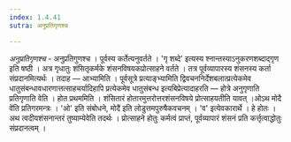 ```yaml
---
index: 1.4.41
sutra: अनुप्रतिगृणश्च

---
```

_अनुप्रतिगृणश्च_ - अनुप्रतिगुणश्च । पूर्वस्य कर्तेत्यनुवर्तते । 'गृ शब्दे' इत्यस्य श्नान्तस्याऽनुकरणशब्दाद्गृण इति षष्ठी । अत्र गृधातुः शंसितृकर्मके शंसनविषयकप्रोत्साहने वर्तते । तत्र पूर्वव्यापारस्य शंसनस्य कर्ता संप्रदानमित्यर्थः । तदाह — आभ्यामिति । पूर्वसूत्रे प्रत्याङ्भ्यामिति द्विवचननिर्देशबलात्प्रत्येकमेव धातुसंबन्धावधारणात्तत्साहचर्यादिहापि प्रत्येकमेव धातुसंबन्ध इत्यबिप्रेत्यादाहरति — होत्रे अनुगृणाति प्रतिगृणाति वेति । होत प्रथममिति । शंसितारं होतारमुत्तरोत्तरशंसनविषये प्रोत्साहयतीति यावत् ।ओऽथ मोदै वे॑ति प्रतिगरमन्त्रः । 'ओ' इति संबोधने, मोदै॑ इति लोडुत्तमपुरुषैकवचनम् । 'व' इत्येवकारार्थे । हे होतः । अथ त्वदीयशंसनान्तरं तुष्याम्येवेति तदर्थः । प्रोत्साहने होतुः कर्मत्वं प्राप्तं, पूर्वव्यापारं शंसनं प्रति कर्त्तृत्वाद्धोतुः संप्रदानत्वम् । 